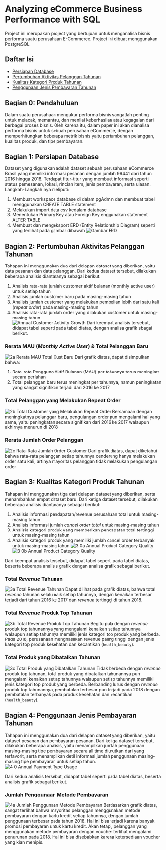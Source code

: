 
# Analyzing eCommerce Business Performance with SQL
Project ini merupakan project yang bertujuan untuk menganalisa bisnis performa suatu perusahaan E-Commerce. Project ini dibuat menggunakan PostgreSQL

## Daftar Isi
- [Persiapan Database](https://github.com/codebyrixi/Analyzing-E-Commerce-Business-Performance/tree/main?tab=readme-ov-file#bagian-1-persiapan-database)
- [Pertumbuhan Aktivitas Pelanggan Tahunan](https://github.com/codebyrixi/Analyzing-E-Commerce-Business-Performance/tree/main?tab=readme-ov-file#bagian-2-pertumbuhan-aktivitas-pelanggan-tahunan)
- [Kualitas Kategori Produk Tahunan](https://github.com/codebyrixi/Analyzing-E-Commerce-Business-Performance/tree/main?tab=readme-ov-file#bagian-3-kualitas-kategori-produk-tahunan)
- [Penggunaan Jenis Pembayaran Tahunan](https://github.com/codebyrixi/Analyzing-E-Commerce-Business-Performance/tree/main?tab=readme-ov-file#bagian-4-penggunaan-jenis-pembayaran-tahunan)

## Bagian 0: Pendahuluan
Dalam suatu perusahaan mengukur performa bisnis sangatlah penting untuk melacak, memantau, dan menilai keberhasilan atau kegagalan dari berbagai proses bisnis. Oleh karena itu, dalam paper ini akan dianalisa performa bisnis untuk sebuah perusahan eCommerce,  dengan memperhitungkan beberapa metrik bisnis yaitu pertumbuhan pelanggan, kualitas produk, dan tipe pembayaran.

## Bagian 1: Persiapan Database
Dataset yang digunakan  adalah dataset sebuah  perusahaan eCommerce Brasil yang memiliki  informasi  pesanan  dengan  jumlah 99441 dari  tahun 2016 hingga 2018. Terdapat  fitur-titur yang membuat  informasi  seperti status pemesanan, lokasi, rincian item, jenis  pembayaran, serta ulasan. Langkah-Langkah nya  meliputi:
1. Membuat workspace database di dalam  pgAdmin dan membuat  tabel  menggunakan CREATE TABLE statement
2. Melakukan import data csv kedalam database
3. Menentukan Primary Key atau Foreign Key enggunakan statement ALTER TABLE
4. Membuat dan mengeksport ERD (Entity Relationship Diagram) seperti yang terlihat pada gambar dibawah
![Gambar ERD](https://github.com/user-attachments/assets/a75f3743-e7ba-476d-87e9-5fc5ac2fa9b0)


## Bagian 2: Pertumbuhan Aktivitas Pelanggan Tahunan
Tahapan ini menggunakan dua dari delapan dataset yang diberikan, yaitu data pesanan dan data pelanggan. Dari kedua dataset tersebut, dilakukan beberapa analisis diantaranya sebagai berikut:
1. Analisis rata-rata jumlah customer aktif bulanan (monthly active user) untuk setiap tahun
2. Analisis jumlah customer baru pada masing-masing tahun
3. Analisis jumlah customer yang melakukan pembelian lebih dari satu kali (*repeat order*) pada masing-masing tahun
4. Analisis rata-rata jumlah order yang dilakukan customer untuk masing-masing tahun<br>
![Annual Customer Activity Growth](https://github.com/user-attachments/assets/4282f1e8-d7e1-46a0-a61f-ae0df0494cea)
Dari keempat analisis tersebut, didapat tabel seperti pada tabel diatas, dengan analisa grafik sbagai berikut.
### Rerata MAU (*Monthly Active User*) & Total Pelanggan Baru
![2a  Rerata MAU   Total Cust  Baru](https://github.com/user-attachments/assets/e542ac43-777a-4e61-9224-07a51044a9f2)
Dari grafik diatas, dapat disimpulkan bahwa:
1. Rata-rata Pengguna Aktif Bulanan (MAU) per tahunnya terus meningkat secara perlahan
2. Total pelanggan baru terus meningkat per tahunnya, namun peningkatan yang sangat signifikan terjadi dari 2016 ke 2017
### Total Pelanggan yang Melakukan Repeat Order
![2b  Total Customer yang Melakukan Repeat Order](https://github.com/user-attachments/assets/e90baf02-7e9c-42b9-a19b-914e7b8139d0)
Bersamaan dengan meningkatnya pelanggan baru, pengulangan order pun mengalami hal yang sama, yaitu peningkatan secara signifikan dari 2016 ke 2017 walaupun akhirnya menurun di 2018
### Rerata Jumlah Order Pelanggan
![2c  Rata-Rata Jumlah Order Customer](https://github.com/user-attachments/assets/b33abe78-aa76-4d39-8d41-0dcf65135e96)
Dari grafik diatas, dapat diketahui bahwa rata-rata pelanggan setiap tahunnya cenderung hanya melakukan order satu kali, artinya mayoritas pelanggan tidak melakukan pengulangan order

## Bagian 3: Kualitas Kategori Produk Tahunan
Tahapan ini menggunakan tiga dari delapan dataset yang diberikan, serta menambahkan empat dataset baru. Dari ketiga dataset tersebut, dilakukan beberapa analisis diantaranya sebagai berikut:
1. Analisis informasi pendapatan/revenue perusahaan total untuk masing-masing tahun
2. Analisis informasi jumlah _cancel order total_ untuk masing-masing tahun
3. Analisis kategori produk yang memberikan pendapatan total tertinggi untuk masing-masing tahun
4. Analisis kategori produk yang memiliki jumlah cancel order terbanyak untuk masing-masing tahun
![3 0a  Annual Product Category Quality](https://github.com/user-attachments/assets/236a70b9-7171-41b3-b822-de2c9a91b84b)
![3 0b  Annual Product Category Quality](https://github.com/user-attachments/assets/85d9579f-c867-4233-a667-9c84d4d34ff6)<br>

Dari keempat analisis tersebut, didapat tabel seperti pada tabel diatas, beserta beberapa analisis grafik dengan analisa grafik sebagai berikut.
### Total *Revenue* Tahunan
![3a  Total Revenue Tahunan](https://github.com/user-attachments/assets/c5486047-48bf-4790-9cb9-dec82aba0b9f)
Dapat dilihat pada grafik diatas, bahwa total _revenue_ tahunan selalu naik setiap tahunnya, dengan kenaikan terbesar terjadi dari tahun 2016 ke 2017 dan _revenue_ tertinggi di tahun 2018.
### Total _Revenue_ Produk Top Tahunan
![3b  Total Revenue Produk Top Tahunan](https://github.com/user-attachments/assets/24af856b-4f32-49a2-bf9e-29e97ea5de45)
Begitu pula dengan _revenue_ produk top tahunannya yang mengalami kenaikan setiap tahunnya walaupun setiap tahunnya memiliki jenis kategori top produk yang berbeda. Pada 2018, perusahaan menghasilkan revenue paling tinggi dengan jenis kategori top produk kesehatan dan kecantikan (`health_beauty`).
### Total Produk yang Dibatalkan Tahunan
![3c  Total Produk yang Dibatalkan Tahunan](https://github.com/user-attachments/assets/643d39b1-3b36-43eb-b3d1-dc4636bab5c5)
Tidak berbeda dengan _revenue_ produk top tahunan, total produk yang dibatalkan tahunannya pun mengalami kenaikan setiap tahunnya walaupun setiap tahunnya memiliki jenis kategori top produk yang berbeda. Berbanding lurus dengan _revenue_ produk top tahunannya, pembatalan terbesar pun terjadi pada 2018 dengan pembatalan terbanyak pada produk kesehatan dan kecantikan (`health_beauty`).  

## Bagian 4: Penggunaan Jenis Pembayaran Tahunan
Tahapan ini menggunakan dua dari delapan dataset yang diberikan, yaitu dataset pesanan dan pembayaran pesanan. Dari ketiga dataset tersebut, dilakukan beberapa analisis, yaitu menampilkan jumlah penggunaan masing-masing tipe pembayaran secara all time diurutkan dari yang terfavorit, serta menampilkan detil informasi jumlah penggunaan masing-masing tipe pembayaran untuk setiap tahun.
![4 0  Annual Payment Type Usage](https://github.com/user-attachments/assets/5e29d2b4-d79a-4c98-94ba-cd9cfe8cdaf6)<br>

Dari kedua analisis tersebut, didapat tabel seperti pada tabel diatas, beserta analisis grafik sebagai berikut.
### Jumlah Penggunaan Metode Pembayaran
![4a  Jumlah Penggunaan Metode Pembayaran](https://github.com/user-attachments/assets/4079b998-f5f3-4669-9a09-4bfe3c2c8980)
Berdasarkan grafik diatas, sangat terlihat bahwa mayoritas pelanggan menggunakan metode pembayaran dengan kartu kredit setiap tahunnya, dengan jumlah penggunaan terbesar pada tahun 2018. Hal ini bisa terjadi karena banyak promosi pembayaran untuk kartu kredit. Akan tetapi, pelanggan yang menggunakan metode pembayaran dengan voucher terlihat mengalami penurunan pada 2018. Hal ini bisa disebabkan karena ketersediaan voucher yang kian menipis.
